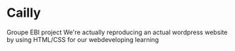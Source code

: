 # Cailly
Groupe EBI project
We're actually reproducing an actual wordpress website by using HTML/CSS for our webdeveloping learning
